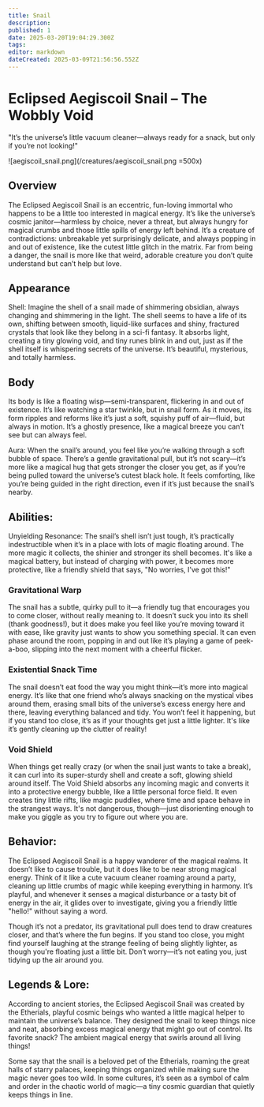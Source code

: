 ```yaml
---
title: Snail
description: 
published: 1
date: 2025-03-20T19:04:29.300Z
tags: 
editor: markdown
dateCreated: 2025-03-09T21:56:56.552Z
---
```


# Eclipsed Aegiscoil Snail – The Wobbly Void
"It’s the universe’s little vacuum cleaner—always ready for a snack, but only if you’re not looking!"

![aegiscoil_snail.png](/creatures/aegiscoil_snail.png =500x)

## Overview
The Eclipsed Aegiscoil Snail is an eccentric, fun-loving immortal who happens to be a little too interested in magical energy. It’s like the universe’s cosmic janitor—harmless by choice, never a threat, but always hungry for magical crumbs and those little spills of energy left behind. It’s a creature of contradictions: unbreakable yet surprisingly delicate, and always popping in and out of existence, like the cutest little glitch in the matrix. Far from being a danger, the snail is more like that weird, adorable creature you don’t quite understand but can’t help but love.

## Appearance
Shell: Imagine the shell of a snail made of shimmering obsidian, always changing and shimmering in the light. The shell seems to have a life of its own, shifting between smooth, liquid-like surfaces and shiny, fractured crystals that look like they belong in a sci-fi fantasy. It absorbs light, creating a tiny glowing void, and tiny runes blink in and out, just as if the shell itself is whispering secrets of the universe. It’s beautiful, mysterious, and totally harmless.

## Body
Its body is like a floating wisp—semi-transparent, flickering in and out of existence. It’s like watching a star twinkle, but in snail form. As it moves, its form ripples and reforms like it’s just a soft, squishy puff of air—fluid, but always in motion. It’s a ghostly presence, like a magical breeze you can’t see but can always feel.

Aura: When the snail’s around, you feel like you’re walking through a soft bubble of space. There’s a gentle gravitational pull, but it’s not scary—it’s more like a magical hug that gets stronger the closer you get, as if you’re being pulled toward the universe’s cutest black hole. It feels comforting, like you’re being guided in the right direction, even if it’s just because the snail’s nearby.

## Abilities:
Unyielding Resonance: The snail’s shell isn’t just tough, it’s practically indestructible when it’s in a place with lots of magic floating around. The more magic it collects, the shinier and stronger its shell becomes. It's like a magical battery, but instead of charging with power, it becomes more protective, like a friendly shield that says, "No worries, I’ve got this!"

### Gravitational Warp
The snail has a subtle, quirky pull to it—a friendly tug that encourages you to come closer, without really meaning to. It doesn’t suck you into its shell (thank goodness!), but it does make you feel like you’re moving toward it with ease, like gravity just wants to show you something special. It can even phase around the room, popping in and out like it’s playing a game of peek-a-boo, slipping into the next moment with a cheerful flicker.

### Existential Snack Time
The snail doesn’t eat food the way you might think—it’s more into magical energy. It’s like that one friend who’s always snacking on the mystical vibes around them, erasing small bits of the universe’s excess energy here and there, leaving everything balanced and tidy. You won’t feel it happening, but if you stand too close, it’s as if your thoughts get just a little lighter. It's like it’s gently cleaning up the clutter of reality!

### Void Shield
When things get really crazy (or when the snail just wants to take a break), it can curl into its super-sturdy shell and create a soft, glowing shield around itself. The Void Shield absorbs any incoming magic and converts it into a protective energy bubble, like a little personal force field. It even creates tiny little rifts, like magic puddles, where time and space behave in the strangest ways. It's not dangerous, though—just disorienting enough to make you giggle as you try to figure out where you are.

## Behavior:
The Eclipsed Aegiscoil Snail is a happy wanderer of the magical realms. It doesn’t like to cause trouble, but it does like to be near strong magical energy. Think of it like a cute vacuum cleaner roaming around a party, cleaning up little crumbs of magic while keeping everything in harmony. It’s playful, and whenever it senses a magical disturbance or a tasty bit of energy in the air, it glides over to investigate, giving you a friendly little "hello!" without saying a word.

Though it’s not a predator, its gravitational pull does tend to draw creatures closer, and that’s where the fun begins. If you stand too close, you might find yourself laughing at the strange feeling of being slightly lighter, as though you're floating just a little bit. Don’t worry—it’s not eating you, just tidying up the air around you.

## Legends & Lore:
According to ancient stories, the Eclipsed Aegiscoil Snail was created by the Etherials, playful cosmic beings who wanted a little magical helper to maintain the universe’s balance. They designed the snail to keep things nice and neat, absorbing excess magical energy that might go out of control. Its favorite snack? The ambient magical energy that swirls around all living things!

Some say that the snail is a beloved pet of the Etherials, roaming the great halls of starry palaces, keeping things organized while making sure the magic never goes too wild. In some cultures, it’s seen as a symbol of calm and order in the chaotic world of magic—a tiny cosmic guardian that quietly keeps things in line.